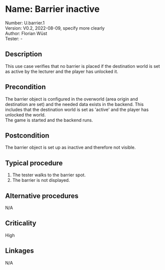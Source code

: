 # Name: Barrier inactive

Number: U.barrier.1  
Version: V0.2, 2022-08-09, specify more clearly  
Author: Florian Wüst  
Tester: -  

## Description

This use case verifies that no barrier is placed if the destination world is set as active by the lecturer and the player has unlocked it.  

## Precondition

The barrier object is configured in the overworld (area origin and destination are set) and the needed data exists in the backend. This includes that the destination world is set as 'active' and the player has unlocked the world.  
The game is started and the backend runs.

## Postcondition

The barrier object is set up as inactive and therefore not visible.

## Typical procedure
 
1. The tester walks to the barrier spot.  
2. The barrier is not displayed.  

## Alternative procedures

N/A

## Criticality

High

## Linkages

N/A